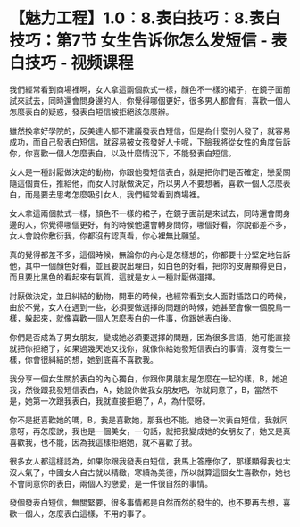 # 【魅力工程】1.0：8.表白技巧：8.表白技巧：第7节 女生告诉你怎么发短信 - 表白技巧 - 视频课程

我們經常看到商場裡啊，女人拿這兩個款式一樣，顏色不一樣的裙子，在鏡子面前試來試去，同時還會問身邊的人，你覺得哪個更好，很多男人都會有，喜歡一個人怎麼表白的疑惑，發表白短信被拒絕該怎麼辦。

雖然換拿好學院的，反美達人都不建議發表白短信，但是為什麼別人發了，就容易成功，而自己發表白短信，就容易被女孩發好人卡呢，下臉我將從女性的角度告訴你，你喜歡一個人怎麼表白，以及什麼情況下，不能發表白短信。

女人是一種討厭做決定的動物，你跟他發短信表白，就是把你們是否確定，戀愛關隨這個責任，推給他，而女人討厭做決定，所以男人不要想著，喜歡一個人怎麼表白，而是要去思考怎麼吸引女人，我們經常看到商場裡。

女人拿這兩個款式一樣，顏色不一樣的裙子，在鏡子面前是來試去，同時還會問身邊的人，你覺得哪個更好，有的時候他還會轉身問你，哪個好看，你說都差不多，女人會說你敷衍我，你都沒有認真看，你心裡無比願望。

真的覺得都差不多，這個時候，無論你的內心是怎樣想的，你都要十分堅定地告訴他，其中一個顏色好看，並且要說出理由，如白色的好看，把你的皮膚顯得更白，而且要比黑色的看起來有氣質，這就是女人一種討厭做選擇。

討厭做決定，並且糾結的動物，開車的時候，也經常看到女人面對插路口的時候，由於不覺，女人在遇到一些，必須要做選擇的問題的時候，她甚至會像一個脫鳥一樣，躲起來，就像喜歡一個人怎麼表白的一件事，你跟她表白後。

你們是否成為了男女朋友，變成她必須要選擇的問題，因為很多言語，她可能直接就把你拒絕了，如果過幾天她又找你，就像你給她發短信表白的事情，沒有發生一樣，你會很糾結的想，她到底喜不喜歡我。

我分享一個女生關於表白的內心獨白，你跟你男朋友是怎麼在一起的樣，B，她追我，然後跟我發短信表白，A，她說你做我女朋友吧，你就同意了，B，當然不是，她第一次跟我表白，我就直接拒絕了，A，為什麼呀。

你不是挺喜歡她的嗎，B，我是喜歡她，那我也不能，她發一次表白短信，我就同意呀，再怎麼說，我也是一個美女，一句話，就把我變成她的女朋友了，她又是真喜歡我，也不能，因為我這樣拒絕她，就不喜歡了我。

很多女人都這樣認為，如果你跟我發表白短信，我馬上答應你了，那樣顯得我也太沒人氣了，中國女人自古就以精緻，寒續為美德，所以就算這個女生喜歡你，她也不會同意你的表白，兩個人的戀愛，是一件很自然的事情。

發個發表白短信，無關緊要，很多事情都是自然而然的發生的，也不要再去想，喜歡一個人，怎麼表白這樣，不用的事了。